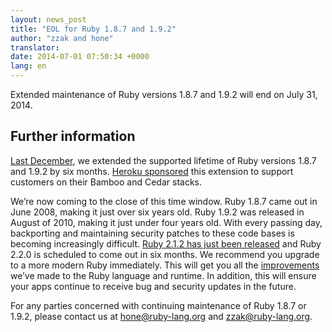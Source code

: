 ```yaml
---
layout: news_post
title: "EOL for Ruby 1.8.7 and 1.9.2"
author: "zzak and hone"
translator:
date: 2014-07-01 07:50:34 +0000
lang: en
---
```


Extended maintenance of Ruby versions 1.8.7 and 1.9.2 will end on July 31, 2014.

## Further information

[Last December](https://www.ruby-lang.org/en/news/2013/12/17/maintenance-of-1-8-7-and-1-9-2/),
we extended the supported lifetime of Ruby versions 1.8.7 and 1.9.2
by six months.
[Heroku sponsored](https://blog.heroku.com/archives/2013/12/5/a_patch_in_time_securing_ruby)
this extension to support customers on their Bamboo and Cedar stacks.

We’re now coming to the close of this time window.
Ruby 1.8.7 came out in June 2008, making it just over six years old.
Ruby 1.9.2 was released in August of 2010, making it just under four years old.
With every passing day, backporting and maintaining security patches to these
code bases is becoming increasingly difficult.
[Ruby 2.1.2 has just been released](https://www.ruby-lang.org/en/news/2014/05/09/ruby-2-1-2-is-released/)
and Ruby 2.2.0 is scheduled to come out in six months. We recommend you
upgrade to a more modern Ruby immediately. This will get you all the
[improvements](https://www.ruby-lang.org/en/news/2013/12/25/ruby-2-1-0-is-released/)
we’ve made to the Ruby language and runtime.
In addition, this will ensure your apps continue to receive bug and
security updates in the future.

For any parties concerned with continuing maintenance of Ruby 1.8.7 or 1.9.2,
please contact us at hone@ruby-lang.org and zzak@ruby-lang.org.
